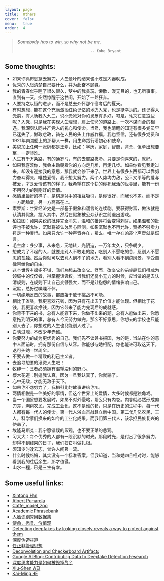 ```yaml
---
layout: page
title:  Others
cover:  false
menu:   true
order:  4
---
```


> _Somebody has to win, so why not be me._
>
>                                      -- Kobe Bryant

## Some thoughts:
* 如果你真的愿意去努力，人生最坏的结果也不过是大器晚成。
* 优秀的人很清楚自己要什么，并为此奋不顾身。
* 我的青春似乎睡了很久很久，梦中的我贪玩，懒散，漫无目的，也无所事事。直到有一天，突然惊醒于这世间，开始了一路狂奔。
* 人要持之以恒的进步，而不是总去介怀那个高考后的夏天。
* 有时想想，能在这个充满激荡红色记忆的地方入党，也是挺幸运的。还记得入党前，有人劝我入九三，说小党派对你的发展有多好。可是，谁又在意这些呢？入党，只是我在实现人生理想，肩上使命的道路上，一次不谋而合的相遇。我深刻认同共产党人的初心和使命。当然，我也清醒的知道有很多党员早已迷失了，懒政怠政，骑在人民的头上作威作福。我也坚信，还有很多党员和1921年南湖船上的那帮人一样，用生命践行着初心和使命。
* ‭‮貌美‬‬加上‭‮何任‬‬一张牌都是王炸，比如：学历，家庭，智商，背景，但‭‮想出单‬‬要赢，一定很难。
* 人生有千万条路，有的通罗马，有的去耶路撒冷。只要是你喜欢的，就好。
* 如果我喜欢你，我会主动朝着你的方向走几步，再走几步。如果你看见我走过来，却没有迎接我的意思，那我就会停下来了。世界上有很多东西都可以靠努力奋斗得来，唯独爱情，我不想太努力。两个人势均力敌，公平又平等的爱与被爱，才是爱情该有的样子。我希望在这个拼的你死我活的世界里，能有一份不用努力的刚刚好的爱情。
* 感情里最好的样子，是棋逢对手的相互吸引，是你很好，而我也不差。而不是一方跪舔着，另一方高高在上。
* 索罗斯：世界经济史是一部基于假象和谎言的连续剧。要获得财富，做法就是认清其假象，投入其中，然后在假象被公众认识之前退出游戏。
* 柏拉图：如果尖锐的批评完全消失，温和的批评将会变得刺耳。如果温和的批评也不被允许，沉默将被认为居心叵测。如果沉默也不再允许，赞扬不够卖力将是一种罪行。如果只允许一种声音存在，那么，唯一存在的那个声音就是谎言。
* 毛主席：多少事，从来急，天地转，光阴迫，一万年太久，只争朝夕。
* 想成为了不起的人，就要走别人不敢走的路，吃别人不愿吃的苦，忍别人不愿忍的孤独。然后你就可以去别人到不了的地方，看别人看不到的风景，享受自律带给你的自由。
* 这个世界有很多不堪，我们总想去改变它。然而，改变它的前提是我们得成为领域中的佼佼者，得掌握话语权。当我们还弱小无力的时候，应当做的是去认清规则，在规则下让自己变得强大，而不是让抱怨的情绪影响自己。
* 沉默，总好过喋喋不休。
* 一切绝地反击的故事，都应始于敢于挑战不可能。
* 相比于省钱，我更喜欢花钱，因为只有花出去了价值才能体现。但相比于花钱，我更喜欢挣钱，因为它带来了能力兑现后的成就感。
* 你背不下来的书，总有人能背下来，你做不出来的题，总有人能做出来，你愿意拖到明天的事，总有人今天努力做完。那么不好意思，你想去的学校也只能别人去了，你想过的人生也只能别人过了。
* 白驹过隙，不改少年赤诚。
* 你要努力的成为更优秀的自己。我们先不谈读书报国，为的是，当站在你的意中人面前时，拥有那份自信与从容。你能够与她相配，你也能进可取这天下，退可护她一世周全。
* 不要去做一个精致的利己主义者。
* 去追寻想要的滚烫人生吧！
* 牧绅一：王者必须拥有渴望胜利的野心。
* 樱木花道：别逼我认真，因为一旦我认真了，你就输了。
* 心中无敌，才能无敌于天下。
* 如果你不想努力了，我把科比的故事讲给你听。
* 两情相悦是一件美好的事情，但这个世界上的爱情，大多时候都是独角戏。
* 当一个国家想要发展时，如果不对外侵略，那么只有内卷。内卷就必然形成剪刀差，剥削农民，完成工业化。这不是谁的错，只是在历史的进程中，每一代人都有每一代人的使命。第一代人浴血奋战建立新中国。第二代几亿农民，工人，科学家们换来的如今的工业化成果。而我们第三代人，该承担民族复兴的使命了。
* 埃隆马斯克：我宁愿错误的乐观，也不要正确的悲观。
* 习大大：每个优秀的人都有一段沉默的时光。那段时光，是付出了很多努力，却得不到结果的日子，我们把它叫做扎根。
* 须知少时凌云志，曾许人间第一流。
* 什么时候结婚，其实没有一个标准答案。但我知道，当和她四目相对时，能够看到我的往后余生，那才值得。
* 山水一程，已是三生有幸。


## Some useful links:
* [Xintong Han](http://users.umiacs.umd.edu/~xintong/)
* [Albert Pumarola](https://www.albertpumarola.com/#page)
* [Caffe_model_zoo](http://caffe.berkeleyvision.org/model_zoo.html)
* [Academic Phrasebank](http://www.phrasebank.manchester.ac.uk/)
* [人脸识别常用数据集](https://www.cnblogs.com/ansang/p/8137413.html)
* [使命、愿景、价值观](https://zi.com/w/a/7a6auz)
* [Detecting deepfakes by looking closely reveals a way to protect against them](https://theconversation.com/detecting-deepfakes-by-looking-closely-reveals-a-way-to-protect-against-them-119218)
* [深度伪造报道](http://tv.cctv.com/2019/04/28/VIDE0aLKiWV83f2PrbZDF4G0190428.shtml)
* [任正非管理思想](http://www.ruanyifeng.com/blog/2019/08/ren-zhengfei.html)
* [Deconvolution and Checkerboard Artifacts](https://distill.pub/2016/deconv-checkerboard/)
* [Google AI Blog: Contributing Data to Deepfake Detection Research](https://ai.googleblog.com/2019/09/contributing-data-to-deepfake-detection.html)
* [深度思考能力是如何被毁掉的？](https://bro-res2.flyme.cn/resources/info/index.html?artId=619&mzNewsId=mz619&mzChannelId=280&mzChannelType=meizu&mpBusinessId=619&mpBusinessType=6&mpBusinessSubType=0&mzPushId=88013010565722682753&from=timeline&isappinstalled=0)
* [Xiu-Shen WEI](http://www.weixiushen.com/tutorials.html?utm_source=wechat_session&utm_medium=social&utm_oi=40067351445504&nsukey=QlR%2BHAhHlfZ3jZFk2WiUvuWB1l%2BkEZ9H8VekqENKXEV5tDJCsjekmcE7yN9JrA6XcLakeYE%2BjvasKDTw8yGRcQ%2B5RZLjg2OZ9iJp7DibcTGAgeKpQtyMXOShEVa5Lz524YI3%2BYU%2FlzVNoJ0oUDf7Bg%3D%3D)
* [Kai-Ming HE](http://kaiminghe.com/)



